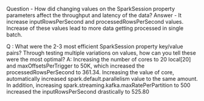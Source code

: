 Question - How did changing values on the SparkSession property parameters affect the throughput and latency of the data?
Answer - It increase inputRowsPerSecond and processedRowsPerSecond values. Increase of these values lead to more data getting processed in single batch.

Q : What were the 2-3 most efficient SparkSession property key/value pairs? 
Through testing multiple variations on values, how can you tell these were the most optimal?
A: Increasing the number of cores to 20 local[20] and maxOffsetsPerTrigger to 50K, which increased the processedRowsPerSecond to 361.34.
Increasing the value of core, automatically increased spark.default.parallelism value to the same amount. In addition, increasing 
spark.streaming.kafka.maxRatePerPartition to 500 increased the inputRowsPerSecond drastically to 525.80